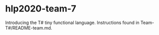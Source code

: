 # hlp2020-team-7

Introducing the T# tiny functional language. 
Instructions found in Team-T#/README-team.md. 

